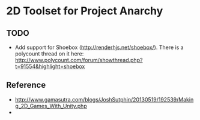 2D Toolset for Project Anarchy
==============================


TODO
----

- Add support for Shoebox (http://renderhjs.net/shoebox/). There is a polycount thread on it here: http://www.polycount.com/forum/showthread.php?t=91554&highlight=shoebox

Reference
---------

- http://www.gamasutra.com/blogs/JoshSutphin/20130519/192539/Making_2D_Games_With_Unity.php
- 